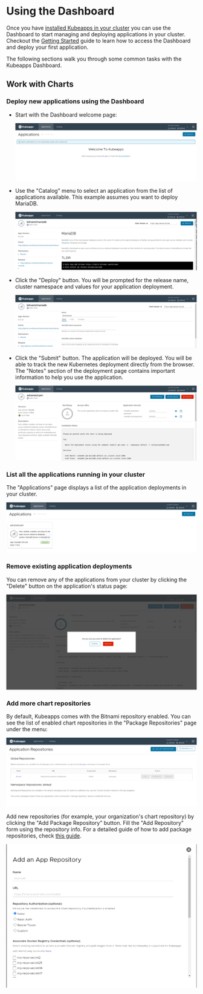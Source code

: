 # Using the Dashboard

Once you have [installed Kubeapps in your cluster](https://github.com/vmware-tanzu/kubeapps/tree/main/chart/kubeapps) you can use the Dashboard to start managing and deploying applications in your cluster. Checkout the [Getting Started](../tutorials/getting-started.md) guide to learn how to access the Dashboard and deploy your first application.

The following sections walk you through some common tasks with the Kubeapps Dashboard.

## Work with Charts

### Deploy new applications using the Dashboard

- Start with the Dashboard welcome page:

  ![Dashboard main page](../img/dashboard-home.png)

- Use the "Catalog" menu to select an application from the list of applications available. This example assumes you want to deploy MariaDB.

  ![MariaDB chart](../img/mariadb-chart.png)

- Click the "Deploy" button. You will be prompted for the release name, cluster namespace and values for your application deployment.

  ![MariaDB installation](../img/mariadb-installation.png)

- Click the "Submit" button. The application will be deployed. You will be able to track the new Kubernetes deployment directly from the browser. The "Notes" section of the deployment page contains important information to help you use the application.

  ![MariaDB deployment](../img/mariadb-deployment.png)

### List all the applications running in your cluster

The "Applications" page displays a list of the application deployments in your cluster.

![Deployment list](../img/dashboard-deployments.png)

### Remove existing application deployments

You can remove any of the applications from your cluster by clicking the "Delete" button on the application's status page:

![Deployment removal](../img/dashboard-delete-deployment.png)

### Add more chart repositories

By default, Kubeapps comes with the Bitnami repository enabled. You can see the list of enabled chart repositories in the "Package Repositories" page under the menu:

![Repositories List](../img/dashboard-repos.png)

Add new repositories (for example, your organization's chart repository) by clicking the "Add Package Repository" button. Fill the "Add Repository" form using the repository info. For a detailed guide of how to add package repositories, check [this guide](./private-app-repository.md).

![Adding repository](../img/dashboard-add-repo.png)

